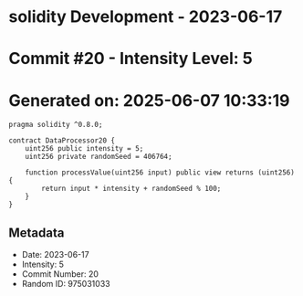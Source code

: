 ﻿# solidity Development - 2023-06-17
# Commit #20 - Intensity Level: 5
# Generated on: 2025-06-07 10:33:19
```solidity
pragma solidity ^0.8.0;

contract DataProcessor20 {
    uint256 public intensity = 5;
    uint256 private randomSeed = 406764;

    function processValue(uint256 input) public view returns (uint256) {
        return input * intensity + randomSeed % 100;
    }
}
```
## Metadata
- Date: 2023-06-17
- Intensity: 5
- Commit Number: 20
- Random ID: 975031033
